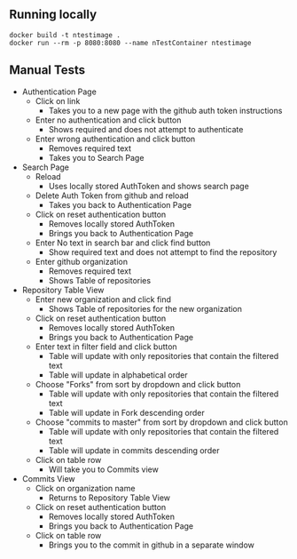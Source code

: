 ## Running locally
```
docker build -t ntestimage .
docker run --rm -p 8080:8080 --name nTestContainer ntestimage
```

## Manual Tests
- Authentication Page
  - Click on link
    - Takes you to a new page with the github auth token instructions
  - Enter no authentication and click button
    - Shows required and does not attempt to authenticate
  - Enter wrong authentication and click button
    - Removes required text
    - Takes you to Search Page
- Search Page
  - Reload
    - Uses locally stored AuthToken and shows search page
  - Delete Auth Token from github and reload
    - Takes you back to Authentication Page
  - Click on reset authentication button
    - Removes locally stored AuthToken
    - Brings you back to Authentication Page
  - Enter No text in search bar and click find button
    - Show required text and does not attempt to find the repository
  - Enter github organization
    - Removes required text
    - Shows Table of repositories
- Repository Table View
  - Enter new organization and click find
    - Shows Table of repositories for the new organization
  - Click on reset authentication button
    - Removes locally stored AuthToken
    - Brings you back to Authentication Page
  - Enter text in filter field and click button
    - Table will update with only repositories that contain the filtered text
    - Table will update in alphabetical order
  - Choose "Forks" from sort by dropdown and click button
    - Table will update with only repositories that contain the filtered text
    - Table will update in Fork descending order
  - Choose "commits to master" from sort by dropdown and click button
    - Table will update with only repositories that contain the filtered text
    - Table will update in commits descending order
  - Click on table row
      - Will take you to Commits view
- Commits View
  - Click on organization name
    - Returns to Repository Table View
  - Click on reset authentication button
    - Removes locally stored AuthToken
    - Brings you back to Authentication Page
  - Click on table row
    - Brings you to the commit in github in a separate window
